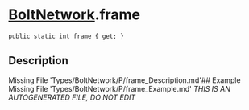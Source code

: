 # [BoltNetwork](Types/BoltNetwork.md).frame
`public static int frame { get; }`
## Description
Missing File 'Types/BoltNetwork/P/frame_Description.md'## Example
Missing File 'Types/BoltNetwork/P/frame_Example.md'
*THIS IS AN AUTOGENERATED FILE, DO NOT EDIT*
